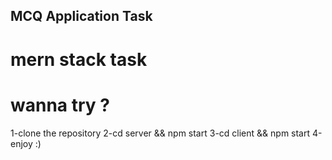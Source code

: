 ## MCQ Application Task
# mern stack task 

# wanna try ? 
  1-clone the repository 
  2-cd server && npm start
  3-cd client && npm start 
  4-enjoy :)
